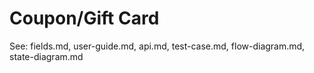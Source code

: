 # Coupon/Gift Card

See: fields.md, user-guide.md, api.md, test-case.md, flow-diagram.md, state-diagram.md
